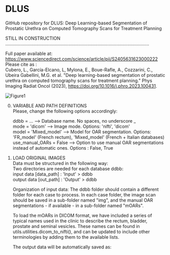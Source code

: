 # DLUS
GitHub repository for DLUS: Deep Learning-based Segmentation of Prostatic Urethra on Computed Tomography Scans for Treatment Planning

STILL IN CONSTRUCTION ................................................................................................................

Full paper available at: https://www.sciencedirect.com/science/article/pii/S2405631623000222                                                                           
Please cite as :                                                                                                                                                       
Cubero, L., García-Elcano, L, Mylona, E., Boue-Rafle, A., Cozzarini, C., Ubeira Gabellini, M.G. et al. "Deep learning-based segmentation of prostatic urethra on computed tomography scans for treatment planning." Phys Imaging Radiat Oncol (2023), https://doi.org/10.1016/j.phro.2023.100431.

![Figure1](https://user-images.githubusercontent.com/83298381/226644663-d59dfd54-1c1d-40e8-9a87-089862e4a396.png)

0. VARIABLE AND PATH DEFINITIONS                                                                                                                                       
Please, change the following options accordingly:                                                                                                                       

    ddbb             = ...              -->    Database name. No spaces, no underscore _                                                                               
    mode             = 'dicom'          -->    Image mode. Options: 'nifti', 'dicom'                                                                                   
    model            = 'Mixed_model'    -->    Model for OAR segmentation. Options: 'FR_model' (French rectum), 'Mixed_model' (French + Italian databases)             
    use_manual_OARs  = False            -->    Option to use manual OAR segmentations instead of automatic ones. Options : False, True                                   
                    

1. LOAD ORIGINAL IMAGES                                                                                                                                                 
Data must be structured in the following way:                                                                                                                         
  Two directories are needed for each database ddbb:                                                                                                                   
    input data    [data_path] : 'Input' > ddbb                                                                                                                         
    output data    [out_path] : 'Output' > ddbb                                                                                                                       
    
    Organization of input data: The ddbb folder should contain a different folder for each case to process. In each case folder, the image scan should be saved in a sub-folder named "img", and the manual OAR segmentations - if available - in a sub-folder named "mOARs".
    
    To load the mOARs in DICOM format, we have included a series of typical names used in the clinic to describe the rectum, bladder, prostate and seminal vesicles. These names can be found in utils.utilities.dicom_to_nifti(), and can be updated to include other terminologies by adding them to the available lists.
  

  
  
    The output data will be automatically saved as: 
  


